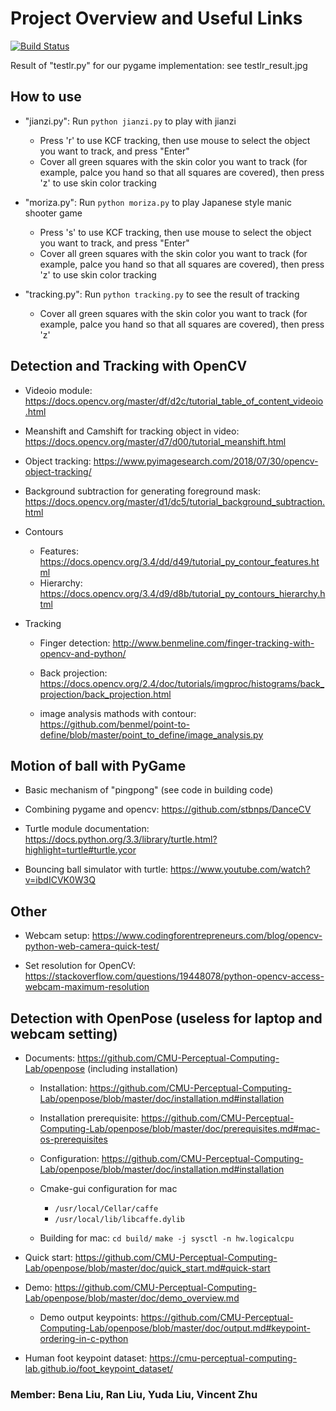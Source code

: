 # Project Overview and Useful Links

[![Build Status](https://travis-ci.com/vincentianxing/jz-project.svg?branch=master)](https://travis-ci.com/vincentianxing/jz-project)

Result of "testlr.py" for our pygame implementation: see testlr_result.jpg

## How to use

* "jianzi.py":
  Run `python jianzi.py` to play with jianzi
  * Press 'r' to use KCF tracking, then use mouse to select the object you want to track, and press "Enter"
  * Cover all green squares with the skin color you want to track (for example, palce you hand so that all squares are covered), then press 'z' to use skin color tracking

* "moriza.py":
  Run `python moriza.py` to play Japanese style manic shooter game
  * Press 's' to use KCF tracking, then use mouse to select the object you want to track, and press "Enter"
  * Cover all green squares with the skin color you want to track (for example, palce you hand so that all squares are covered), then press 'z' to use skin color tracking

* "tracking.py":
  Run `python tracking.py` to see the result of tracking
  * Cover all green squares with the skin color you want to track (for example, palce you hand so that all squares are covered), then press 'z'

## Detection and Tracking with OpenCV

* Videoio module: <https://docs.opencv.org/master/df/d2c/tutorial_table_of_content_videoio.html>

* Meanshift and Camshift for tracking object in video: <https://docs.opencv.org/master/d7/d00/tutorial_meanshift.html>

* Object tracking: <https://www.pyimagesearch.com/2018/07/30/opencv-object-tracking/>

* Background subtraction for generating foreground mask: <https://docs.opencv.org/master/d1/dc5/tutorial_background_subtraction.html>

* Contours
  * Features: <https://docs.opencv.org/3.4/dd/d49/tutorial_py_contour_features.html>
  * Hierarchy: <https://docs.opencv.org/3.4/d9/d8b/tutorial_py_contours_hierarchy.html>

* Tracking
  * Finger detection: <http://www.benmeline.com/finger-tracking-with-opencv-and-python/>
  
  * Back projection: <https://docs.opencv.org/2.4/doc/tutorials/imgproc/histograms/back_projection/back_projection.html>

  * image analysis mathods with contour: <https://github.com/benmel/point-to-define/blob/master/point_to_define/image_analysis.py>

## Motion of ball with PyGame

* Basic mechanism of "pingpong" (see code in building code)

* Combining pygame and opencv: <https://github.com/stbnps/DanceCV>

* Turtle module documentation: <https://docs.python.org/3.3/library/turtle.html?highlight=turtle#turtle.ycor>

* Bouncing ball simulator with turtle: <https://www.youtube.com/watch?v=ibdICVK0W3Q>

## Other

* Webcam setup: <https://www.codingforentrepreneurs.com/blog/opencv-python-web-camera-quick-test/>

* Set resolution for OpenCV: <https://stackoverflow.com/questions/19448078/python-opencv-access-webcam-maximum-resolution>

## Detection with OpenPose (useless for laptop and webcam setting)

* Documents: <https://github.com/CMU-Perceptual-Computing-Lab/openpose> (including installation)

  * Installation: <https://github.com/CMU-Perceptual-Computing-Lab/openpose/blob/master/doc/installation.md#installation>

  * Installation prerequisite: <https://github.com/CMU-Perceptual-Computing-Lab/openpose/blob/master/doc/prerequisites.md#mac-os-prerequisites>

  * Configuration: <https://github.com/CMU-Perceptual-Computing-Lab/openpose/blob/master/doc/installation.md#installation>

  * Cmake-gui configuration for mac
    * `/usr/local/Cellar/caffe`
    * `/usr/local/lib/libcaffe.dylib`
  
  * Building for mac:
  `cd build/`
  `make -j sysctl -n hw.logicalcpu`

* Quick start: <https://github.com/CMU-Perceptual-Computing-Lab/openpose/blob/master/doc/quick_start.md#quick-start>

* Demo: <https://github.com/CMU-Perceptual-Computing-Lab/openpose/blob/master/doc/demo_overview.md>
  * Demo output keypoints: <https://github.com/CMU-Perceptual-Computing-Lab/openpose/blob/master/doc/output.md#keypoint-ordering-in-c-python>
  
* Human foot keypoint dataset: <https://cmu-perceptual-computing-lab.github.io/foot_keypoint_dataset/>

### Member: Bena Liu, Ran Liu, Yuda Liu, Vincent Zhu
